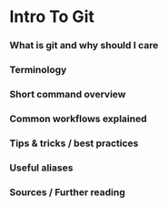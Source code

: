 # Intro To Git

### What is git and why should I care

### Terminology

### Short command overview

### Common workflows explained

### Tips & tricks / best practices

### Useful aliases

### Sources / Further reading
